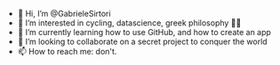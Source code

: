 - 👋 Hi, I’m @GabrieleSirtori
- 👀 I’m interested in cycling, datascience, greek philosophy 🚴‍♀️
- 🌱 I’m currently learning how to use GitHub, and how to create an app
- 💞️ I’m looking to collaborate on a secret project to conquer the world
- 📫 How to reach me: don't.

<!---
GabrieleSirtori/GabrieleSirtori is a ✨ special ✨ repository because its `README.md` (this file) appears on your GitHub profile.
You can click the Preview link to take a look at your changes.
--->
